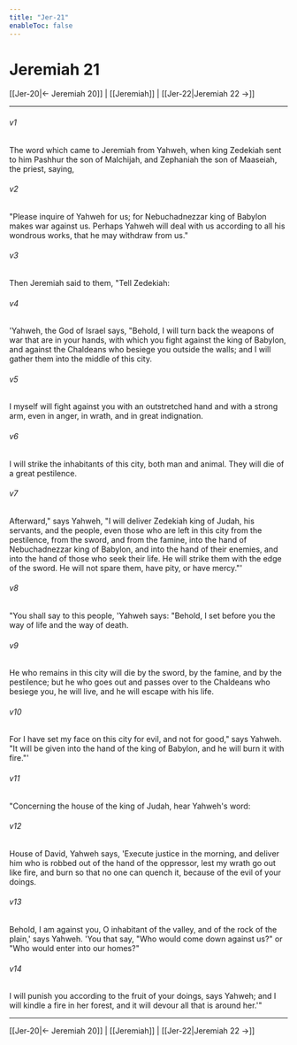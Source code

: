 ```yaml
---
title: "Jer-21"
enableToc: false
---
```

# Jeremiah 21

[[Jer-20|← Jeremiah 20]] | [[Jeremiah]] | [[Jer-22|Jeremiah 22 →]]
***



###### v1 
The word which came to Jeremiah from Yahweh, when king Zedekiah sent to him Pashhur the son of Malchijah, and Zephaniah the son of Maaseiah, the priest, saying, 

###### v2 
"Please inquire of Yahweh for us; for Nebuchadnezzar king of Babylon makes war against us. Perhaps Yahweh will deal with us according to all his wondrous works, that he may withdraw from us." 

###### v3 
Then Jeremiah said to them, "Tell Zedekiah: 

###### v4 
'Yahweh, the God of Israel says, "Behold, I will turn back the weapons of war that are in your hands, with which you fight against the king of Babylon, and against the Chaldeans who besiege you outside the walls; and I will gather them into the middle of this city. 

###### v5 
I myself will fight against you with an outstretched hand and with a strong arm, even in anger, in wrath, and in great indignation. 

###### v6 
I will strike the inhabitants of this city, both man and animal. They will die of a great pestilence. 

###### v7 
Afterward," says Yahweh, "I will deliver Zedekiah king of Judah, his servants, and the people, even those who are left in this city from the pestilence, from the sword, and from the famine, into the hand of Nebuchadnezzar king of Babylon, and into the hand of their enemies, and into the hand of those who seek their life. He will strike them with the edge of the sword. He will not spare them, have pity, or have mercy."' 

###### v8 
"You shall say to this people, 'Yahweh says: "Behold, I set before you the way of life and the way of death. 

###### v9 
He who remains in this city will die by the sword, by the famine, and by the pestilence; but he who goes out and passes over to the Chaldeans who besiege you, he will live, and he will escape with his life. 

###### v10 
For I have set my face on this city for evil, and not for good," says Yahweh. "It will be given into the hand of the king of Babylon, and he will burn it with fire."' 

###### v11 
"Concerning the house of the king of Judah, hear Yahweh's word: 

###### v12 
House of David, Yahweh says, 'Execute justice in the morning, and deliver him who is robbed out of the hand of the oppressor, lest my wrath go out like fire, and burn so that no one can quench it, because of the evil of your doings. 

###### v13 
Behold, I am against you, O inhabitant of the valley, and of the rock of the plain,' says Yahweh. 'You that say, "Who would come down against us?" or "Who would enter into our homes?" 

###### v14 
I will punish you according to the fruit of your doings, says Yahweh; and I will kindle a fire in her forest, and it will devour all that is around her.'"

***
[[Jer-20|← Jeremiah 20]] | [[Jeremiah]] | [[Jer-22|Jeremiah 22 →]]

